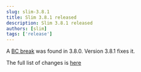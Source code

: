 ```yaml
---
slug: slim-3.8.1
title: Slim 3.8.1 released
description: Slim 3.8.1 released
authors: [slim]
tags: ['release']
---
```


A [BC break](https://github.com/slimphp/Slim/issues/2176) was found in 3.8.0. Version 3.8.1 fixes it.


<!-- truncate -->


The full list of changes is [here](https://github.com/slimphp/Slim/issues?q=milestone%3A3.8.1+is%3Aclosed)